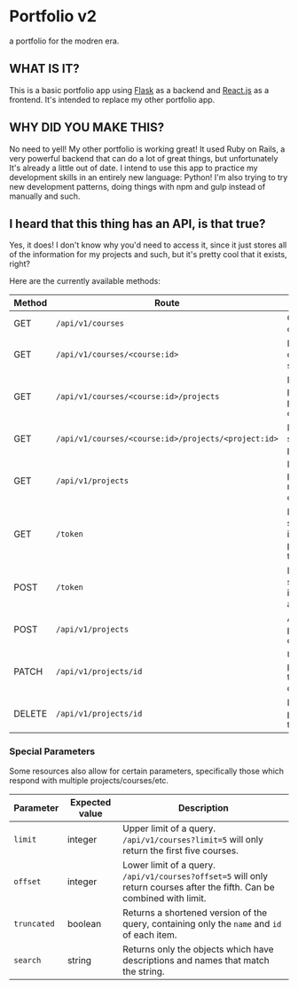 # Portfolio v2
a portfolio for the modren era.

## WHAT IS IT?
This is a basic portfolio app using [Flask](http://flask.pocoo.org/) as a backend and
[React.js](https://facebook.github.io/react/) as a frontend. It's intended to replace my other portfolio app.

## WHY DID YOU MAKE THIS?
No need to yell! My other portfolio is working great! It used Ruby on Rails, a very powerful backend that 
can do a lot of great things, but unfortunately It's already a little out of date. I intend to use this app to practice my
development skills in an entirely new language: Python! I'm also trying to try new development patterns, doing things with 
npm and gulp instead of manually and such.

## I heard that this thing has an API, is that true?
Yes, it does! I don't know why you'd need to access it, since it just stores all of the information for my projects and such, but 
it's pretty cool that it exists, right? 

Here are the currently available methods:

| Method | Route                       |Description                                          | Auth Level |
|--------|-----------------------------|-----------------------------------------------------|------------|
|GET     |`/api/v1/courses`            |Gets all courses                                     |Unauthorized|
|GET     |`/api/v1/courses/<course:id>`|Returns course of the specified id                   |Unauthorized|
|GET     |`/api/v1/courses/<course:id>/projects`|Returns all projects of a particular course.|Unauthorized|
|GET     |`/api/v1/courses/<course:id>/projects/<project:id>`|Returns a specific project.    |Unauthorized|
|GET     |`/api/v1/projects`           |Returns all projects, regardless of course           |Unauthorized|
|GET     |`/token`                     |Returns a session token if the user provides a token | Authorized |
|POST    |`/token`                     |Returns a session token if the user is authenticated.| Authorized |
|POST    |`/api/v1/projects`           |Adds a new project to the database                   | Authorized |
|PATCH   |`/api/v1/projects/id`        |Updates the project with a the designated id         | Authorized |
|DELETE  |`/api/v1/projects/id`        |Removes the project from the database                | Authorized |



### Special Parameters
Some resources also allow for certain parameters, specifically those which respond with multiple projects/courses/etc.

| Parameter | Expected value| Description |
|-----------|---------------|-------------|
|`limit`    |integer        |Upper limit of a query. `/api/v1/courses?limit=5` will only return the first five courses.|
|`offset`   |integer        |Lower limit of a query. `/api/v1/courses?offset=5` will only return courses after the fifth. Can be combined with limit.|
|`truncated`|boolean        |Returns a shortened version of the query, containing only the `name` and `id` of each item.|
|`search`   |string         |Returns only the objects which have descriptions and names that match the string.
